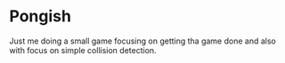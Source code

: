 # Pongish
Just me doing a small game focusing on getting tha game done and also with focus on simple collision detection.

